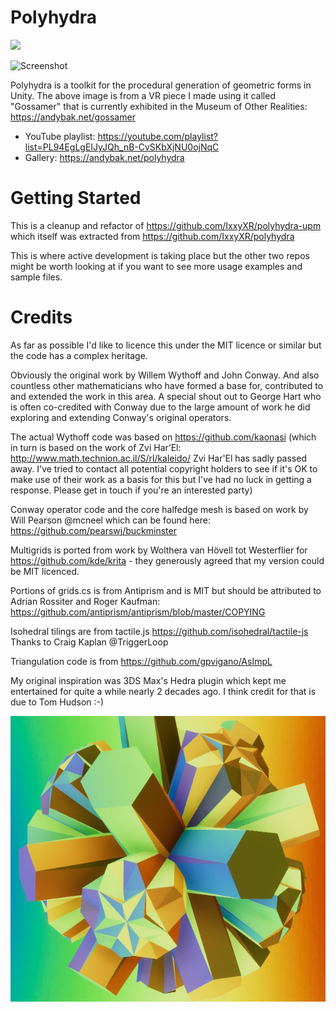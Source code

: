 # Polyhydra

<a href="https://openupm.com/packages/com.littlebigfun.addressable-importer/">
  <img src="https://img.shields.io/npm/v/com.ixxy.polyhydra.core?label=openupm&amp;registry_uri=https://package.openupm.com" />
</a>

![Screenshot](https://pro2-bar-s3-cdn-cf1.myportfolio.com/1e3b6316-da77-4fd2-a111-e12070c11b10/2977d391-d8a0-4759-8f3b-fe112b8957b8_rwc_0x22x975x549x975.png?h=f2ff1682c51247d1bc76e926872686e2)

Polyhydra is a toolkit for the procedural generation of geometric forms in Unity. The above image is from a VR piece I made using it called "Gossamer" that is currently exhibited in the Museum of Other Realities: https://andybak.net/gossamer

* YouTube playlist: https://youtube.com/playlist?list=PL94EgLgEIJyJQh_nB-CvSKbXjNU0ojNqC
* Gallery: https://andybak.net/polyhydra

# Getting Started

This is a cleanup and refactor of https://github.com/IxxyXR/polyhydra-upm which itself was extracted from https://github.com/IxxyXR/polyhydra

This is where active development is taking place but the other two repos might be worth looking at if you want to see more usage examples and sample files.

# Credits

As far as possible I'd like to licence this under the MIT licence or similar but the code has a complex heritage.

Obviously the original work by Willem Wythoff and John Conway. And also countless other mathematicians who have formed a base for, contributed to and extended the work in this area. A special shout out to George Hart who is often co-credited with Conway due to the large amount of work he did exploring and extending Conway's original operators.

The actual Wythoff code was based on https://github.com/kaonasi (which in turn is based on the work of Zvi Har’El: http://www.math.technion.ac.il/S/rl/kaleido/ Zvi Har'El has sadly passed away. I've tried to contact all potential copyright holders to see if it's OK to make use of their work as a basis for this but I've had no luck in getting a response. Please get in touch if you're an interested party)

Conway operator code and the core halfedge mesh is based on work by Will Pearson @mcneel which can be found here: https://github.com/pearswj/buckminster

Multigrids is ported from work by Wolthera van Hövell tot Westerflier for https://github.com/kde/krita - they generously agreed that my version could be MIT licenced.

Portions of grids.cs is from Antiprism and is MIT but should be attributed to Adrian Rossiter and Roger Kaufman: https://github.com/antiprism/antiprism/blob/master/COPYING

Isohedral tilings are from tactile.js https://github.com/isohedral/tactile-js Thanks to Craig Kaplan @TriggerLoop

Triangulation code is from https://github.com/gpvigano/AsImpL

My original inspiration was 3DS Max's Hedra plugin which kept me entertained for quite a while nearly 2 decades ago. I think credit for that is due to Tom Hudson :-)

![Screenshot](https://github.com/Ixxy-Open-Source/wythoff-polyhedra/blob/master/0.png)

